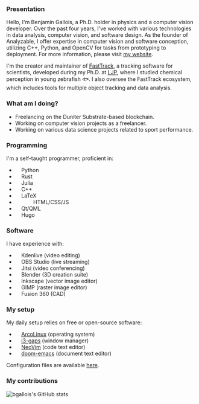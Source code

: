 ### Presentation

Hello, I'm Benjamin Gallois, a Ph.D. holder in physics and a computer vision developer. Over the past four years, I've worked with various technologies in data analysis, computer vision, and software design. As the founder of Analyzable, I offer expertise in computer vision and software conception, utilizing C++, Python, and OpenCV for tasks from prototyping to deployment. For more information, please visit [my website](https://gallois.cc/).

I'm the creator and maintainer of [FastTrack](https://github.com/FastTrackOrg), a tracking software for scientists, developed during my Ph.D. at [LJP](https://github.com/LJPZebra), where I studied chemical perception in young zebrafish 🐟. I also oversee the FastTrack ecosystem, which includes tools for multiple object tracking and data analysis.

### What am I doing?

- Freelancing on the Duniter Substrate-based blockchain.
- Working on computer vision projects as a freelancer.
- Working on various data science projects related to sport performance.

### Programming

I'm a self-taught programmer, proficient in:

* <img width="12" src="https://simpleicons.org/icons/python.svg"/> Python
* <img width="12" src="https://simpleicons.org/icons/rust.svg"/> Rust
* <img width="12" src="https://simpleicons.org/icons/julia.svg"/> Julia
* <img width="12" src="https://simpleicons.org/icons/cplusplus.svg"/> C++
* <img width="12" src="https://simpleicons.org/icons/latex.svg"/> LaTeX
* <img width="12" src="https://simpleicons.org/icons/html5.svg"/> <img width="12" src="https://simpleicons.org/icons/css3.svg"/> <img width="12" src="https://simpleicons.org/icons/javascript.svg"/> HTML/CSS/JS
* <img width="12" src="https://simpleicons.org/icons/cplusplus.svg"/> Qt/QML
* <img width="12" src="https://simpleicons.org/icons/hugo.svg"/> Hugo

### Software

I have experience with:

* <img width="12" src="https://simpleicons.org/icons/kdenlive.svg"/> Kdenlive (video editing)
* <img width="12" src="https://simpleicons.org/icons/obsstudio.svg"/> OBS Studio (live streaming)
* <img width="12" src="https://simpleicons.org/icons/jitsi.svg"/> Jitsi (video conferencing)
* <img width="12" src="https://simpleicons.org/icons/blender.svg"/> Blender (3D creation suite)
* <img width="12" src="https://simpleicons.org/icons/inkscape.svg"/> Inkscape (vector image editor)
* <img width="12" src="https://simpleicons.org/icons/gimp.svg"/> GIMP (raster image editor)
* <img width="12" src="https://img.icons8.com/material-two-tone/452/autodesk-fusion-360.png" width="12"/> Fusion 360 (CAD)

### My setup

My daily setup relies on free or open-source software:

* <img width="12" src="https://simpleicons.org/icons/archlinux.svg"/> [ArcoLinux](https://arcolinux.com/) (operating system)
* <img width="12" src="https://simpleicons.org/icons/archlinux.svg"/> [i3-gaps](https://github.com/Airblader/i3) (window manager)
* <img width="12" src="https://simpleicons.org/icons/vim.svg"/> [NeoVim](https://github.com/neovim/neovim) (code text editor)
* <img width="12" src="https://simpleicons.org/icons/gnuemacs.svg"/> [doom-emacs](https://github.com/hlissner/doom-emacs) (document text editor)

Configuration files are available [here](https://github.com/bgallois/dotfile).

### My contributions

![bgallois's GitHub stats](https://github-readme-stats.vercel.app/api?username=bgallois&hide=["issues"]&show_icons=true&theme=vue)
